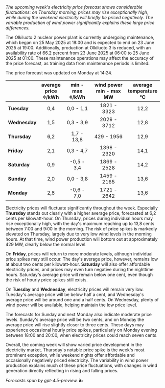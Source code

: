 *The upcoming week's electricity price forecast shows considerable fluctuations: on Thursday morning, prices may rise exceptionally high, while during the weekend electricity will briefly be priced negatively. The variable production of wind power significantly explains these large price differences.*

The Olkiluoto 2 nuclear power plant is currently undergoing maintenance, which began on 25 May 2025 at 18:00 and is expected to end on 23 June 2025 at 19:00. Additionally, production at Olkiluoto 3 is reduced, with an availability rate of 66.2 percent from 23 June 2025 at 06:00 to 25 June 2025 at 01:00. These maintenance operations may affect the accuracy of the price forecast, as training data from maintenance periods is limited.

The price forecast was updated on Monday at 14:24.

|           | average<br>price<br>¢/kWh | min - max<br>¢/kWh | wind power<br>min - max<br>MW | average<br>temperature<br>°C |
|:-------------|:----------------:|:----------------:|:-------------:|:-------------:|
| **Tuesday**     |       0,4        |     0,0 - 1,1      |      1821 - 3323      |       12,2       |
| **Wednesday** |       1,5        |     0,3 - 3,9      |      2029 - 3712      |       12,8       |
| **Thursday**     |       6,2        |     1,7 - 13,8     |       429 - 1956      |       12,9       |
| **Friday**   |       2,1        |     0,3 - 4,7      |      1398 - 2320      |       14,1       |
| **Saturday**    |       0,9        |    -0,5 - 3,4      |      1869 - 2528      |       14,2       |
| **Sunday**   |       2,0        |     0,0 - 3,8      |      1459 - 2165      |       13,6       |
| **Monday**   |       2,8        |    -0,6 - 7,0      |      1721 - 2642      |       13,6       |

Electricity prices will fluctuate significantly throughout the week. Especially **Thursday** stands out clearly with a higher average price, forecasted at 6,2 cents per kilowatt-hour. On Thursday, prices during individual hours may rise exceptionally high, with the day's maximum reaching up to 13,8 cents between 7:00 and 9:00 in the morning. The risk of price spikes is markedly elevated on Thursday, largely due to very low wind levels in the morning hours. At that time, wind power production will bottom out at approximately 429 MW, clearly below the normal level.

On **Friday**, prices will return to more moderate levels, although individual price spikes may still occur. The day's average price, however, remains low at about two cents per kilowatt-hour. **Saturday** will also offer affordable electricity prices, and prices may even turn negative during the nighttime hours. Saturday's average price will remain below one cent, even though the risk of hourly price spikes still exists.

On **Tuesday** and **Wednesday**, electricity prices will remain very low. Tuesday's average price will be below half a cent, and Wednesday's average price will be around one and a half cents. On Wednesday, plenty of wind power will be available, helping maintain the low price level.

The forecasts for Sunday and next Monday also indicate moderate price levels. Sunday's average price will be two cents, and on Monday the average price will rise slightly closer to three cents. These days may experience occasional hourly price spikes, particularly on Monday evening between 18:00 and 20:00, when electricity prices could reach seven cents.

Overall, the coming week will show varied price development in the electricity market. Thursday's notable price spike is the week's most prominent exception, while weekend nights offer affordable and occasionally negatively priced electricity. The variability in wind power production explains much of these price fluctuations, with changes in wind generation directly reflecting in rising and falling prices.

*Forecasts spun by gpt-4.5-preview.* 🌬️
